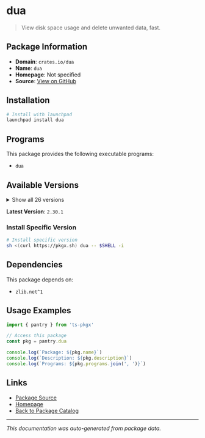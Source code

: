 # dua

> View disk space usage and delete unwanted data, fast.

## Package Information

- **Domain**: `crates.io/dua`
- **Name**: `dua`
- **Homepage**: Not specified
- **Source**: [View on GitHub](https://github.com/pkgxdev/pantry/tree/main/projects/crates.io/dua/package.yml)

## Installation

```bash
# Install with launchpad
launchpad install dua
```

## Programs

This package provides the following executable programs:

- `dua`

## Available Versions

<details>
<summary>Show all 26 versions</summary>

- `2.30.1`, `2.30.0`, `2.29.4`, `2.29.3`, `2.29.2`
- `2.29.1`, `2.29.0`, `2.28.0`, `2.27.2`, `2.27.1`
- `2.27.0`, `2.26.0`, `2.25.0`, `2.24.2`, `2.24.1`
- `2.24.0`, `2.23.0`, `2.22.0`, `2.21.0`, `2.20.3`
- `2.20.2`, `2.20.1`, `2.20.0`, `2.19.2`, `2.19.1`
- `2.19.0`

</details>

**Latest Version**: `2.30.1`

### Install Specific Version

```bash
# Install specific version
sh <(curl https://pkgx.sh) dua -- $SHELL -i
```

## Dependencies

This package depends on:

- `zlib.net^1`

## Usage Examples

```typescript
import { pantry } from 'ts-pkgx'

// Access this package
const pkg = pantry.dua

console.log(`Package: ${pkg.name}`)
console.log(`Description: ${pkg.description}`)
console.log(`Programs: ${pkg.programs.join(', ')}`)
```

## Links

- [Package Source](https://github.com/pkgxdev/pantry/tree/main/projects/crates.io/dua/package.yml)
- [Homepage](#)
- [Back to Package Catalog](../../package-catalog.md)

---

*This documentation was auto-generated from package data.*
